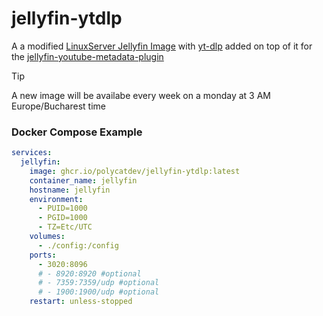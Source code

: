 # jellyfin-ytdlp

A a modified [LinuxServer Jellyfin Image](https://docs.linuxserver.io/images/docker-jellyfin/) with [yt-dlp](https://github.com/yt-dlp/yt-dlp) added on top of it for the [jellyfin-youtube-metadata-plugin](https://github.com/ankenyr/jellyfin-youtube-metadata-plugin)

> [!TIP]
> A new image will be availabe every week on a monday at 3 AM Europe/Bucharest time

### Docker Compose Example

```yaml
services:
  jellyfin:
    image: ghcr.io/polycatdev/jellyfin-ytdlp:latest
    container_name: jellyfin
    hostname: jellyfin
    environment:
      - PUID=1000
      - PGID=1000
      - TZ=Etc/UTC
    volumes:
      - ./config:/config
    ports:
      - 3020:8096
      # - 8920:8920 #optional
      # - 7359:7359/udp #optional
      # - 1900:1900/udp #optional
    restart: unless-stopped

```